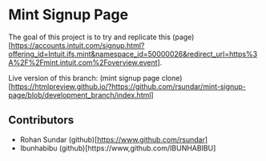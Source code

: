 # Mint Signup Page
The goal of this project is to try and replicate this (page)[https://accounts.intuit.com/signup.html?offering_id=Intuit.ifs.mint&namespace_id=50000026&redirect_url=https%3A%2F%2Fmint.intuit.com%2Foverview.event].

Live version of this branch: (mint signup page clone)[https://htmlpreview.github.io/?https://github.com/rsundar/mint-signup-page/blob/development_branch/index.html]

## Contributors
* Rohan Sundar (github)[https://www.github.com/rsundar]
* Ibunhabibu (github)[https://www,github.com/IBUNHABIBU]